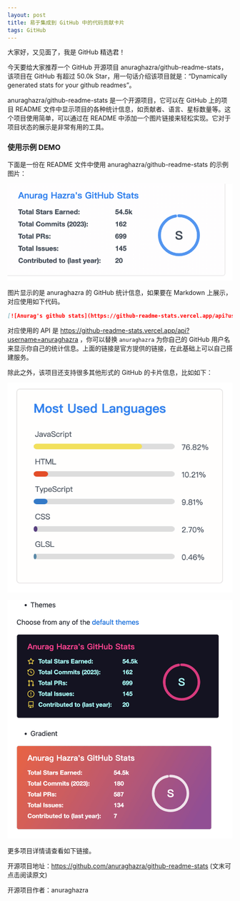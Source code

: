 ```yaml
---
layout: post
title: 易于集成到 GitHub 中的代码贡献卡片
tags: GitHub
---
```


大家好，又见面了，我是 GitHub 精选君！

今天要给大家推荐一个 GitHub 开源项目 anuraghazra/github-readme-stats，该项目在 GitHub 有超过 50.0k Star，用一句话介绍该项目就是：“Dynamically generated stats for your github readmes”。

anuraghazra/github-readme-stats 是一个开源项目，它可以在 GitHub 上的项目 README 文件中显示项目的各种统计信息，如贡献者、语言、星标数量等。这个项目使用简单，可以通过在 README 中添加一个图片链接来轻松实现。它对于项目状态的展示是非常有用的工具。


### 使用示例 DEMO

下面是一份在 README 文件中使用 anuraghazra/github-readme-stats 的示例图片：

![image-20230127193815989](https://raw.githubusercontent.com/ZhuPeng/pic/master/images/compress_image-20230127193815989.png)

图片显示的是 anuraghazra 的 GitHub 统计信息，如果要在 Markdown 上展示，对应使用如下代码。

```markdown
[![Anurag's github stats](https://github-readme-stats.vercel.app/api?username=anuraghazra)](https://github.com/anuraghazra/github-readme-stats)
```

对应使用的 API 是  https://github-readme-stats.vercel.app/api?username=anuraghazra ，你可以替换 `anuraghazra` 为你自己的 GitHub 用户名来显示你自己的统计信息。上面的链接是官方提供的链接，在此基础上可以自己搭建服务。

除此之外，该项目还支持很多其他形式的 GitHub 的卡片信息，比如如下：

![image-20230127194154127](https://raw.githubusercontent.com/ZhuPeng/pic/master/images/compress_image-20230127194154127.png)

![image-20230127194205821](https://raw.githubusercontent.com/ZhuPeng/pic/master/images/compress_image-20230127194205821.png)

更多项目详情请查看如下链接。

开源项目地址：https://github.com/anuraghazra/github-readme-stats  (文末可点击阅读原文)

开源项目作者：anuraghazra

